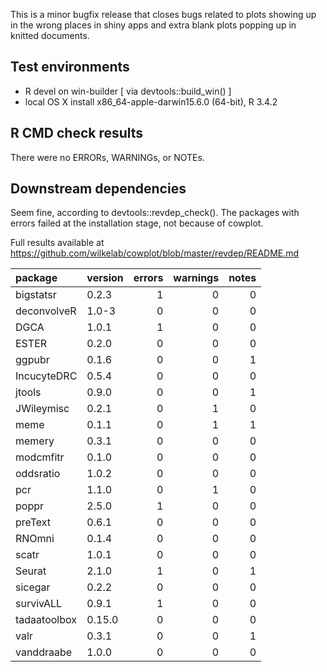 This is a minor bugfix release that closes bugs related to plots showing up in the wrong places
in shiny apps and extra blank plots popping up in knitted documents.

## Test environments
* R devel on win-builder [ via devtools::build_win() ]
* local OS X install x86_64-apple-darwin15.6.0 (64-bit), R 3.4.2

## R CMD check results
There were no ERRORs, WARNINGs, or NOTEs.

## Downstream dependencies
Seem fine, according to devtools::revdep_check().
The packages with errors failed at the installation stage,
not because of cowplot.

Full results available at https://github.com/wilkelab/cowplot/blob/master/revdep/README.md

|package      |version | errors| warnings| notes|
|:------------|:-------|------:|--------:|-----:|
|bigstatsr    |0.2.3   |      1|        0|     0|
|deconvolveR  |1.0-3   |      0|        0|     0|
|DGCA         |1.0.1   |      1|        0|     0|
|ESTER        |0.2.0   |      0|        0|     0|
|ggpubr       |0.1.6   |      0|        0|     1|
|IncucyteDRC  |0.5.4   |      0|        0|     0|
|jtools       |0.9.0   |      0|        0|     1|
|JWileymisc   |0.2.1   |      0|        1|     0|
|meme         |0.1.1   |      0|        1|     1|
|memery       |0.3.1   |      0|        0|     0|
|modcmfitr    |0.1.0   |      0|        0|     0|
|oddsratio    |1.0.2   |      0|        0|     0|
|pcr          |1.1.0   |      0|        1|     0|
|poppr        |2.5.0   |      1|        0|     0|
|preText      |0.6.1   |      0|        0|     0|
|RNOmni       |0.1.4   |      0|        0|     0|
|scatr        |1.0.1   |      0|        0|     0|
|Seurat       |2.1.0   |      1|        0|     1|
|sicegar      |0.2.2   |      0|        0|     0|
|survivALL    |0.9.1   |      1|        0|     0|
|tadaatoolbox |0.15.0  |      0|        0|     0|
|valr         |0.3.1   |      0|        0|     1|
|vanddraabe   |1.0.0   |      0|        0|     0|
